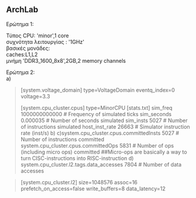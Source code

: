 ## ArchLab

Ερώτημα 1:

Τύπος CPU: 'minor',1 core  
συχνότητα λειτουργίας : '1GHz'  
βασικές μονάδες:   
caches:L1,L2  
μνήμη 'DDR3_1600_8x8',2GB,2 memory channels  


Ερώτημα 2:  
a)
>[system.voltage_domain]
>type=VoltageDomain
>eventq_index=0
>voltage=3.3
>
 >[system.cpu_cluster.cpus]
 >type=MinorCPU
 >[stats.txt] 
 >sim_freq                                 1000000000000                       # Frequency of simulated ticks
 >sim_seconds                                  0.000035                       # Number of seconds simulated
 >sim_insts                                        5027                       # Number of instructions simulated
 >host_inst_rate                                  26663                       # Simulator instruction rate (inst/s)
b)
c)system.cpu_cluster.cpus.committedInsts           5027                       # Number of instructions committed
>system.cpu_cluster.cpus.committedOps             5831                       # Number of ops (including micro ops) committed
>##Micro-ops are basically a way to turn CISC-instructions into RISC-instruction
d)
>system.cpu_cluster.l2.tags.data_accesses         7804                       # Number of data accesses

>[system.cpu_cluster.l2]
>size=1048576
>assoc=16
>prefetch_on_access=false
>write_buffers=8
>data_latency=12
